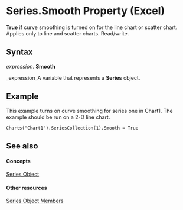 
# Series.Smooth Property (Excel)

 **True** if curve smoothing is turned on for the line chart or scatter chart. Applies only to line and scatter charts. Read/write.


## Syntax

 _expression_. **Smooth**

 _expression_A variable that represents a  **Series** object.


## Example

This example turns on curve smoothing for series one in Chart1. The example should be run on a 2-D line chart.


```
Charts("Chart1").SeriesCollection(1).Smooth = True
```


## See also


#### Concepts


 [Series Object](c7d34b32-8172-f7a0-0a17-f01d44246b64.md)
#### Other resources


 [Series Object Members](eeab4f69-b436-9de7-5d4a-0a5c63f2dfce.md)
